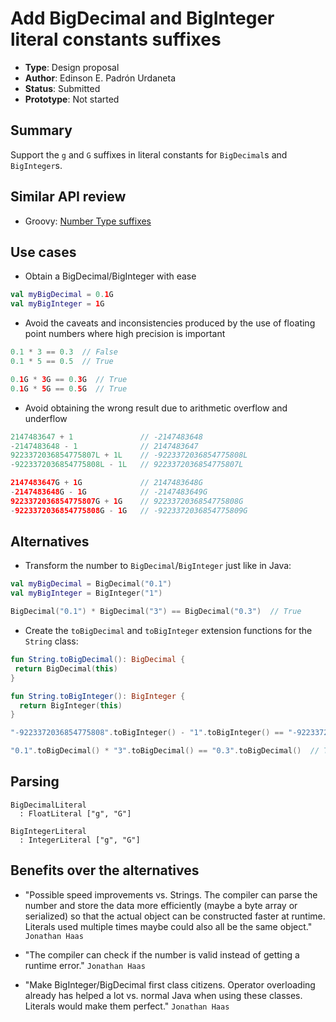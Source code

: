 # Add BigDecimal and BigInteger literal constants suffixes

* **Type**: Design proposal
* **Author**: Edinson E. Padrón Urdaneta
* **Status**: Submitted
* **Prototype**: Not started


## Summary

Support the `g` and `G` suffixes in literal constants for `BigDecimal`s and
`BigInteger`s.

## Similar API review

* Groovy: [Number Type suffixes](http://docs.groovy-lang.org/latest/html/documentation/#_number_type_suffixes)

## Use cases

* Obtain a BigDecimal/BigInteger with ease

```kotlin
val myBigDecimal = 0.1G
val myBigInteger = 1G
```

* Avoid the caveats and inconsistencies produced by the use of floating point
  numbers where high precision is important

```kotlin
0.1 * 3 == 0.3  // False
0.1 * 5 == 0.5  // True

0.1G * 3G == 0.3G  // True
0.1G * 5G == 0.5G  // True
```

* Avoid obtaining the wrong result due to arithmetic overflow and underflow

```kotlin
2147483647 + 1               // -2147483648
-2147483648 - 1              // 2147483647
9223372036854775807L + 1L    // -9223372036854775808L
-9223372036854775808L - 1L   // 9223372036854775807L

2147483647G + 1G             // 2147483648G
-2147483648G - 1G            // -2147483649G
9223372036854775807G + 1G    // 9223372036854775808G
-9223372036854775808G - 1G   // -9223372036854775809G
```

## Alternatives

* Transform the number to `BigDecimal`/`BigInteger` just like in Java:

```kotlin
val myBigDecimal = BigDecimal("0.1")
val myBigInteger = BigInteger("1")

BigDecimal("0.1") * BigDecimal("3") == BigDecimal("0.3")  // True
```

* Create the `toBigDecimal` and `toBigInteger` extension functions for the `String` class:

```kotlin
fun String.toBigDecimal(): BigDecimal {
 return BigDecimal(this)
}

fun String.toBigInteger(): BigInteger {
  return BigInteger(this)
}

"-9223372036854775808".toBigInteger() - "1".toBigInteger() == "-9223372036854775809".toBigInteger()  // True

"0.1".toBigDecimal() * "3".toBigDecimal() == "0.3".toBigDecimal()  // True
```

## Parsing

    BigDecimalLiteral
      : FloatLiteral ["g", "G"]

    BigIntegerLiteral
      : IntegerLiteral ["g", "G"]


## Benefits over the alternatives

* "Possible speed improvements vs. Strings. The compiler can parse the number
  and store the data more efficiently (maybe a byte array or serialized) so
  that the actual object can be constructed faster at runtime. Literals used
  multiple times maybe could also all be the same object." `Jonathan Haas`

* "The compiler can check if the number is valid instead of getting a runtime
  error." `Jonathan Haas`

* "Make BigInteger/BigDecimal first class citizens. Operator overloading
  already has helped a lot vs. normal Java when using these classes. Literals
  would make them perfect." `Jonathan Haas`
